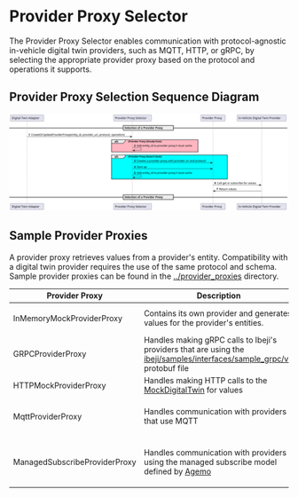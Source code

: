 # Provider Proxy Selector

The Provider Proxy Selector enables communication with protocol-agnostic in-vehicle digital twin providers, such as MQTT, HTTP, or gRPC, by selecting the appropriate provider proxy based on the protocol and operations it supports.

## Provider Proxy Selection Sequence Diagram

![provider_proxy_selection_sequence diagram](../docs/diagrams/provider_proxy_selection_sequence.svg)

## Sample Provider Proxies

A provider proxy retrieves values from a provider's entity. Compatibility with a digital twin provider requires the use of the same protocol and schema. Sample provider proxies can be found in the [../provider_proxies](../provider_proxies/) directory.

Provider Proxy|Description|Usage
-|-|-
InMemoryMockProviderProxy|Contains its own provider and generates values for the provider's entities.|When the [InMemoryMockDigitalTwinAdapter](../adapters/digital_twin/in_memory_mock_digital_twin_adapter/) is configured.
GRPCProviderProxy|Handles making gRPC calls to Ibeji's providers that are using the [ibeji/samples/interfaces/sample_grpc/v1](https://github.com/eclipse-ibeji/ibeji/blob/main/samples/interfaces/sample_grpc/v1/digital_twin_provider.proto) protobuf file|When Ibeji integration with Freyja is configured and you're using a sample that communicates with GRPC.
HTTPMockProviderProxy|Handles making HTTP calls to the [MockDigitalTwin](../mocks/mock_digital_twin/) for values|When MockDigitalTwin integration with Freyja is configured.
MqttProviderProxy|Handles communication with providers that use MQTT|When Ibeji integration with Freyja is configured and you're using a sample that communicates with MQTT.
ManagedSubscribeProviderProxy|Handles communication with providers using the managed subscribe model defined by [Agemo](https://gihub.com/eclipse-charriot/agemo)|When Ibeji integration is configured and managed subscribe is enabled in Ibeji. Will also require other proxies when resolving the managed endpoint.

